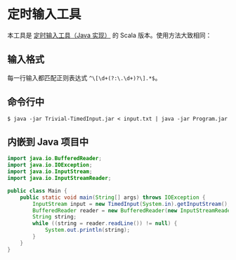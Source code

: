 # 定时输入工具

本工具是 [定时输入工具（Java 实现）](https://github.com/dhy2000/TimeInput) 的 Scala 版本。使用方法大致相同：

## 输入格式

每一行输入都匹配正则表达式 `^\[\d+(?:\.\d+)?\].*$`。

## 命令行中

```shell
$ java -jar Trivial-TimedInput.jar < input.txt | java -jar Program.jar
```

## 内嵌到 Java 项目中

```java
import java.io.BufferedReader;
import java.io.IOException;
import java.io.InputStream;
import java.io.InputStreamReader;

public class Main {
    public static void main(String[] args) throws IOException {
        InputStream input = new TimedInput(System.in).getInputStream();
        BufferedReader reader = new BufferedReader(new InputStreamReader(input));
        String string;
        while ((string = reader.readLine()) != null) {
            System.out.println(string);
        }
    }
}
```

